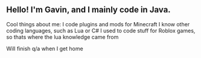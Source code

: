 ## Hello! I'm Gavin, and I mainly code in Java.

Cool things about me:
I code plugins and mods for Minecraft
I know other coding languages, such as Lua or C#
I used to code stuff for Roblox games, so thats where the lua knowledge came from

Will finish q/a when I get home
